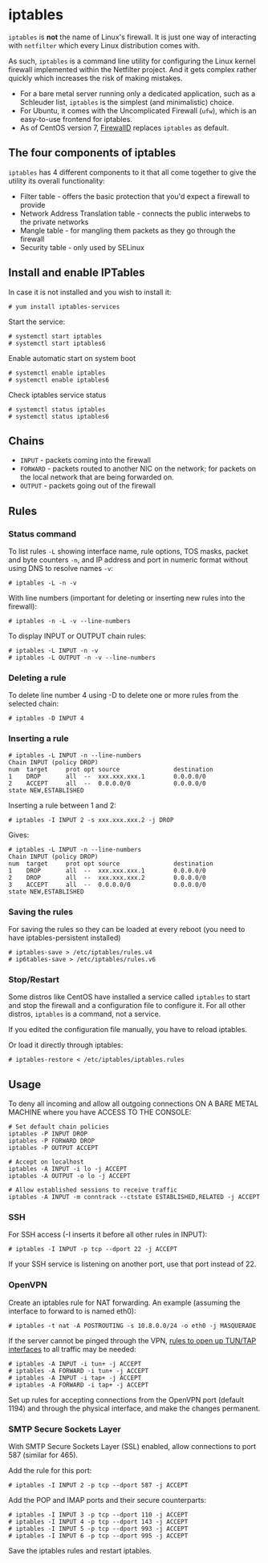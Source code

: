 # iptables

`iptables` is **not** the name of Linux's firewall. It is just one way of interacting with `netfilter` which every Linux distribution comes with.

As such, `iptables` is a command line utility for configuring the Linux kernel firewall implemented within the Netfilter project. And it gets complex rather quickly which increases the risk of making mistakes. 

* For a bare metal server running only a dedicated application, such as a Schleuder list, `iptables` is the simplest (and minimalistic) choice. 
* For Ubuntu, it comes with the Uncomplicated Firewall (`ufw`), which is an easy-to-use frontend for iptables.
* As of CentOS version 7, [FirewallD](firewalld.md) replaces `iptables` as default.

## The four components of iptables

`iptables` has 4 different components to it that all come together to give the utility its overall functionality:

* Filter table - offers the basic protection that you'd expect a firewall to provide
* Network Address Translation table - connects the public interwebs to the private networks
* Mangle table - for mangling them packets as they go through the firewall
* Security table - only used by SELinux

## Install and enable IPTables

In case it is not installed and you wish to install it:

    # yum install iptables-services

Start the service:

    # systemctl start iptables
    # systemctl start iptables6

Enable automatic start on system boot

    # systemctl enable iptables
    # systemctl enable iptables6

Check iptables service status

    # systemctl status iptables
    # systemctl status iptables6

## Chains

* `INPUT` - packets coming into the firewall
* `FORWARD` - packets routed to another NIC on the network; for packets on the local network that are being forwarded on.
* `OUTPUT` - packets going out of the firewall

## Rules 

### Status command

To list rules `-L` showing interface name, rule options, TOS masks, packet and byte counters `-n`, and IP address and port in numeric format without using DNS to resolve names `-v`:
    
    # iptables -L -n -v

With line numbers (important for deleting or inserting new rules into the firewall):

    # iptables -n -L -v --line-numbers

To display INPUT or OUTPUT chain rules:

    # iptables -L INPUT -n -v
    # iptables -L OUTPUT -n -v --line-numbers

### Deleting a rule

To delete line number 4 using -D to delete one or more rules from the selected chain:

    # iptables -D INPUT 4

### Inserting a rule 

    # iptables -L INPUT -n --line-numbers
    Chain INPUT (policy DROP)
    num  target     prot opt source               destination
    1    DROP       all  --  xxx.xxx.xxx.1        0.0.0.0/0
    2    ACCEPT     all  --  0.0.0.0/0            0.0.0.0/0           state NEW,ESTABLISHED 

Inserting a rule between 1 and 2:

    # iptables -I INPUT 2 -s xxx.xxx.xxx.2 -j DROP

Gives:

    # iptables -L INPUT -n --line-numbers
    Chain INPUT (policy DROP)
    num  target     prot opt source               destination
    1    DROP       all  --  xxx.xxx.xxx.1        0.0.0.0/0
    2    DROP       all  --  xxx.xxx.xxx.2        0.0.0.0/0
    3    ACCEPT     all  --  0.0.0.0/0            0.0.0.0/0           state NEW,ESTABLISHED

### Saving the rules

For saving the rules so they can be loaded at every reboot (you need to have iptables-persistent installed)

    # iptables-save > /etc/iptables/rules.v4
    # ip6tables-save > /etc/iptables/rules.v6

### Stop/Restart

Some distros like CentOS have installed a service called `iptables` to start and stop the firewall and a configuration file to configure it. For all other distros, `iptables` is a command, not a service.

If you edited the configuration file manually, you have to reload iptables.

Or load it directly through iptables:

    # iptables-restore < /etc/iptables/iptables.rules

## Usage

To deny all incoming and allow all outgoing connections ON A BARE METAL MACHINE where you have ACCESS TO THE CONSOLE:

    # Set default chain policies
    iptables -P INPUT DROP
    iptables -P FORWARD DROP
    iptables -P OUTPUT ACCEPT

    # Accept on localhost
    iptables -A INPUT -i lo -j ACCEPT
    iptables -A OUTPUT -o lo -j ACCEPT

    # Allow established sessions to receive traffic
    iptables -A INPUT -m conntrack --ctstate ESTABLISHED,RELATED -j ACCEPT

### SSH

For SSH access (-I inserts it before all other rules in INPUT):

    # iptables -I INPUT -p tcp --dport 22 -j ACCEPT

If your SSH service is listening on another port, use that port instead of 22.

### OpenVPN

Create an iptables rule for NAT forwarding. An example (assuming the interface to forward to is named eth0):

    # iptables -t nat -A POSTROUTING -s 10.8.0.0/24 -o eth0 -j MASQUERADE

If the server cannot be pinged through the VPN, [rules to open up TUN/TAP interfaces](https://community.openvpn.net/openvpn/wiki/255-qconnection-initiated-with-xxxxq-but-i-cannot-ping-the-server-through-the-vpn) to all traffic may be needed:

    # iptables -A INPUT -i tun+ -j ACCEPT
    # iptables -A FORWARD -i tun+ -j ACCEPT
    # iptables -A INPUT -i tap+ -j ACCEPT
    # iptables -A FORWARD -i tap+ -j ACCEPT

Set up rules for accepting connections from the OpenVPN port (default 1194) and through the physical interface, and make the changes permanent.

### SMTP Secure Sockets Layer

With SMTP Secure Sockets Layer (SSL) enabled, allow connections to port 587 (similar for 465).

Add the rule for this port:

    # iptables -I INPUT 2 -p tcp --dport 587 -j ACCEPT

Add the POP and IMAP ports and their secure counterparts:

    # iptables -I INPUT 3 -p tcp --dport 110 -j ACCEPT
    # iptables -I INPUT 4 -p tcp --dport 143 -j ACCEPT
    # iptables -I INPUT 5 -p tcp --dport 993 -j ACCEPT
    # iptables -I INPUT 6 -p tcp --dport 995 -j ACCEPT

Save the iptables rules and restart iptables.

